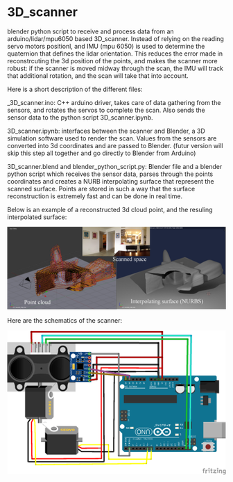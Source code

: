 # 3D_scanner
blender python script to receive and process data from an arduino/lidar/mpu6050 based 3D_scanner. Instead of relying on the 
reading servo motors positionl, and IMU (mpu 6050) is used to determine the quaternion that defines the lidar orientation.
This reduces the error made in reconstrcuting the 3d position of the points, and makes the scanner more robust: if the scanner is moved midway through the scan, the IMU will track that additional rotation, and the scan will take that into account.

Here is a short description of the different files:

_3D_scanner.ino:  C++ arduino driver, takes care of data gathering from the sensors, and rotates the servos to complete the scan. Also sends the sensor data to the python script 3D_scanner.ipynb.

3D_scanner.ipynb: interfaces between the scanner and Blender, a 3D simulation software used to render the scan. Values from the sensors are converted into 3d coordinates and are passed to Blender. (futur version will skip this step all together and go directly to Blender from Arduino)

3D_scanner.blend and blender_python_script.py: Blender file and a blender python script which receives the sensor data, parses through the points coordinates and creates a NURB interpolating surface that represent the scanned surface. Points are stored in such a way that the surface reconstruction is extremely fast and can be done in real time. 

Below is an example of a reconstructed 3d cloud point, and the resuling interpolated surface:

![alt tag](https://github.com/LouisFoucard/3D_scanner/blob/master/blender_screen.png)

Here are the schematics of the scanner:

![alt tag](https://github.com/LouisFoucard/3D_scanner/blob/master/3D_scanner_fritzing_bb.png)

